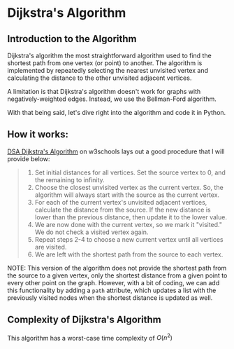 # Dijkstra's Algorithm

## Introduction to the Algorithm

Dijkstra's algorithm the most straightforward algorithm used to find the shortest path from one vertex (or point) to another. The algorithm is implemented by repeatedly selecting the nearest unvisited vertex and calculating the distance to the other unvisited adjacent vertices.

A limitation is that Dijkstra's algorithm doesn't work for graphs with negatively-weighted edges. Instead, we use the Bellman-Ford algorithm. 

With that being said, let's dive right into the algorithm and code it in Python. 

## How it works:

[DSA Dijkstra's Algorithm](https://www.w3schools.com/dsa/dsa_algo_graphs_dijkstra.php) on w3schools lays out a good procedure that I will provide below:

> 1. Set initial distances for all vertices. Set the source vertex to 0, and the remaining to infinity.
> 2. Choose the closest unvisited vertex as the current vertex. So, the algorithm will always start with the source as the current vertex.
> 3. For each of the current vertex's unvisited adjacent vertices, calculate the distance from the source. If the new distance is lower than the previous distance, then update it to the lower value.
> 4. We are now done with the current vertex, so we mark it "visited." We do not check a visited vertex again.
> 5. Repeat steps 2-4 to choose a new current vertex until all vertices are visited.
> 6. We are left with the shortest path from the source to each vertex.

NOTE: This version of the algorithm does not provide the shortest path from the source to a given vertex, only the shortest distance from a given point to every other point on the graph. However, with a bit of coding, we can add this functionality by adding a ```path``` attribute, which updates a list with the previously visited nodes when the shortest distance is updated as well.

## Complexity of Dijkstra's Algorithm

This algorithm has a worst-case time complexity of $O(n^2)$
